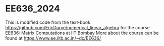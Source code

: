 # EE636_2024
This is modified code from the text-book https://github.com/EricDarve/numerical_linear_algebra for the course EE636: Matrix Computations at IIT Bombay
More about the course can be found at https://www.ee.iitb.ac.in/~dc/EE636/
